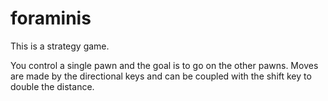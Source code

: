 # foraminis
This is a strategy game.

You control a single pawn and the goal is to go on the other pawns.
Moves are made by the directional keys and can be coupled with the shift key to double the distance.

